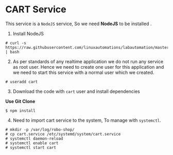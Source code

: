 # CART Service

This service is a `NodeJS` service, So we need **NodeJS** to be installed .

1. Install NodeJS

```
# curl -s https://raw.githubusercontent.com/linuxautomations/labautomation/master/tools/nodejs/install.sh | bash 
```

2. As per standards of any realtime application we do not run any service as root user. Hence we need to create one user for this application and we need to start this service with a normal user which we created.

```
# useradd cart
```

3. Download the code with `cart` user and install dependencies

**Use Git Clone**

```
$ npm install
```

4. Need to import cart service to the system, To manage with `systemctl`.

```
# mkdir -p /var/log/robo-shop/
# cp cart.service /etc/systemd/system/cart.service
# systemctl daemon-reload
# systemctl enable cart
# systemctl start cart
```

